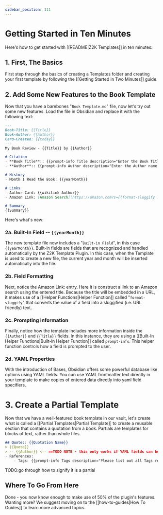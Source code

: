 ```yaml
---
sidebar_position: 111
---
```

# Getting Started in Ten Minutes
Here's how to get started with [[README|Z2K Templates]] in ten minutes:

## 1. First, The Basics
First step through the basics of creating a Templates folder and creating your first template by following the [[Getting Started in Two Minutes]] guide. 

## 2. Add Some New Features to the Book Template
Now that you have a barebones "`Book Template.md`" file, now let's try out some new features. Load the file in Obsidian and replace it with the following text:

```markdown
---
Book-Title: {{Title}}
Book-Author: {{Author}}
Card-Created: {{today}}
---
My Book Review - {{Title}} by {{Author}}

# Citation
- **Book Title**:: {{prompt-info Title description="Enter the Book Title (without subtitle)"}}
- **Author**:: {{prompt-info Author description="Enter the Author name. If multiple authors, separate with semicolons"}}

# History
- Month I Read the Book: {{yearMonth}}

# Links
- Author Card: {{wikilink Author}}
- Amazon Link: [Amazon Search](https://amazon.com?s={{format-sluggify Title}})

# Summary
{{Summary}}

```

Here's what's new:

### 2a. Built-In Field -- `{{yearMonth}}`
The new template file now includes a "`Built-in Field`", in this case `{{yearMonth}}`. Built-in fields are fields that are recognized and handled automatically by the Z2K Template Plugin. In this case, when the Template is used to create a new file, the current year and month will be inserted automatically into the file. 

### 2b. Field Formatting
Next, notice the Amazon Link: entry. Here it is construct a link to an Amazon search using the entered title. Because the title will be embedded in a URL, it makes use of a [[Helper Functions|Helper Function]] called "`format-sluggify`" that converts the value of a field into a sluggified (i.e. URL friendly) text. 

### 2c. Prompting information
Finally, notice how the template includes more information inside the `{{Author}}` and `{{Title}}` fields. In this instance, they are using a [[Built-In Helper Functions|Built-In Helper Function]] called `prompt-info`. This helper function controls how a field is prompted to the user. 

### 2d. YAML Properties
With the introduction of Bases, Obsidian offers some powerful database like options using YAML fields. You can use YAML frontmatter text directly in your template to make copies of entered data directly into yaml field specifiers. 

# 3. Create a Partial Template
Now that we have a well-featured book template in our vault, let's create what is called a [[Partial Templates|Partial Template]] to create a reusable section that contains a quotation from a book. Partials are templates for blocks of text, rather than whole files.

```markdown
## Quote:: {{Quotation Name}}
> {{Quote}}
> -- {{Author}} <-- ==TODO NOTE - this only works if YAML fields can be accessed during insertion==
- References: 
    - Tags: {{prompt-info Tags description="Please list out all Tags relevant to this quotation"}}

```

TODO:go through how to signify it is a partial 


## Where To Go From Here
Done - you now know enough to make use of 50% of the plugin's features. Wanting more? We suggest moving on to the [[how-to-guides|How To Guides]] to learn more advanced topics. 
